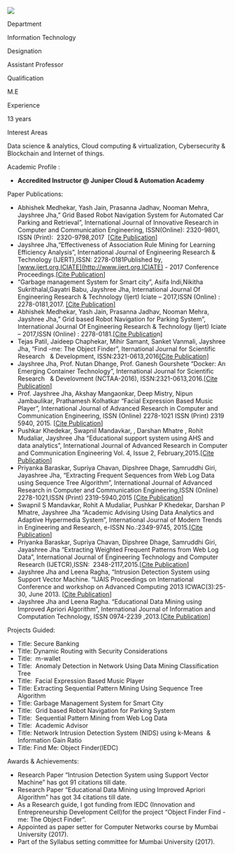 [![](/sites/default/files/styles/faculty_images/public/2022-06/Jayshree.png?itok=8d6lH7md)](/sites/default/files/2022-06/Jayshree.png)

Department

Information Technology

Designation

Assistant Professor

Qualification

M.E

Experience

13 years

Interest Areas

Data science & analytics, Cloud computing & virtualization, Cybersecurity & Blockchain and Internet of things.

Academic Profile :

* **Accredited Instructor @ Juniper Cloud & Automation Academy**

Paper Publications:   

* Abhishek Medhekar, Yash Jain, Prasanna Jadhav, Nooman Mehra, Jayshree Jha,” Grid Based Robot Navigation System for Automated Car Parking and Retrieval”, International Journal of Innovative Research in Computer and Communication Engineering, ISSN(Online): 2320-9801, ISSN (Print):  2320-9798,2017  [[Cite Publication](https://1library.net/document/q5e97n3q-grid-based-robot-navigation-automated-car-parking-retrieval.html)]
* Jayshree Jha,“Effectiveness of Association Rule Mining for Learning Efficiency Analysis”, International Journal of Engineering Research & Technology (IJERT),ISSN: 2278-0181Published by, [www.ijert.org,ICIATE](http://www.ijert.org,ICIATE) - 2017 Conference Proceedings.[[Cite Publication](https://www.ijert.org/research/effectiveness-of-association-rule-mining-for-learning-efficiency-analysis-IJERTCONV5IS01104.pdf)]
* “Garbage management System for Smart city”, Asifa Indi,Nikitha Sukrithalal,Gayatri Babu, Jayshree Jha, International Journal Of Engineering Research & Technology (Ijert) Iciate – 2017,ISSN (Online) : 2278-0181,2017. [[Cite Publication]](https://www.ijert.org/research/garbage-management-system-for-smart-city-IJERTCONV5IS01017.pdf)
* Abhishek Medhekar, Yash Jain, Prasanna Jadhav, Nooman Mehra, Jayshree Jha,” Grid based Robot Navigation for Parking System”, International Journal Of Engineering Research & Technology (Ijert) Iciate – 2017,ISSN (Online) : 2278-0181.[[Cite Publicatio](https://www.ijert.org/research/garbage-management-system-for-smart-city-IJERTCONV5IS01017.pdf)n]
* Tejas Patil, Jaideep Chaphekar, Mihir Samant, Sanket Vanmali, Jayshree Jha, “Find -me: The Object Finder”, Iternational Journal for Scientific Research   & Development, ISSN:2321-0613,2016[[Cite Publication]](http://www.ijsrd.com/articles/NCTAAP080.pdf)
* Jayshree Jha, Prof. Nutan Dhange, Prof. Ganesh Gourshete “Docker: An Emerging Container Technology”, International Journal for Scientific Research   & Develovment (NCTAA-2016), ISSN:2321-0613,2016.[[Cite Publication](http://www.ijsrd.com/articles/NCTAAP026.pdf)]
* Prof. Jayshree Jha, Akshay Mangaonkar, Deep Mistry, Nipun Jambaulikar, Prathamesh Kolhatkar “Facial Expression Based Music Player”, International Journal of Advanced Research in Computer and Communication Engineering, ISSN (Online) 2278-1021 ISSN (Print) 2319 5940, 2015. [[Cite Publication](https://www.ijarcce.com/upload/2015/october-15/IJARCCE%2071.pdf)]
* Pushkar Khedekar, Swapnil Mandavkar, , Darshan Mhatre , Rohit Mudaliar, Jayshree Jha “Educational support system using AHS and data analytics”, International Journal of Advanced Research in Computer and Communication Engineering Vol. 4, Issue 2, February,2015.[[Cite Publication](https://www.ijarcce.com/upload/2015/february-15/IJARCCE4G.pdf)]
* Priyanka Baraskar, Supriya Chavan, Dipshree Dhage, Samruddhi Giri, Jayashree Jha, “Extracting Frequent Sequences from Web Log Data using Sequence Tree Algorithm”, International Journal of Advanced Research in Computer and Communication Engineering,ISSN (Online) 2278-1021,ISSN (Print) 2319-5940,2015 [[Cite Publication](https://www.ijarcce.com/upload/2015/march-15/IJARCCE%203.pdf)]
* Swapnil S Mandavkar, Rohit A Mudaliar, Pushkar P Khedekar, Darshan P Mhatre, Jayshree Jha “Academic Advising Using Data Analytics and Adaptive Hypermedia System”, International Journal of Modern Trends in Engineering and Research, e-ISSN No.:2349-9745, 2015.[[Cite Publication](https://ijmter.com/published_special_issues/07-02-2015/academic-advising-using-data-analytics-and-adaptive-hypermedia-system.pdf)]
* Priyanka Baraskar, Supriya Chavan, Dipshree Dhage, Samruddhi Giri, Jayashree Jha “Extracting Weighted Frequent Patterns from Web Log Data”, International Journal of Engineering Technology and Computer Research (IJETCR),ISSN:  2348-2117,2015.[[Cite Publication](https://ijetcr.org/index.php/ijetcr/article/view/155/153)]
* Jayshree Jha and Leena Ragha, “Intrusion Detection System using Support Vector Machine. “IJAIS Proceedings on International Conference and workshop on Advanced Computing 2013 ICWAC(3):25-30, June 2013. [[Cite Publication](https://research.ijais.org/icwac/number3/icwac1342.pdf)]
* Jayshree Jha and Leena Ragha. “Educational Data Mining using Improved Apriori Algorithm”, International Journal of Information and Computation Technology, ISSN 0974-2239 ,2013.[[Cite Publication](https://www.ripublication.com/irph/ijict_spl/08_ijictv3n5spl.pdf)]

Projects Guided:

* Title: Secure Banking
* Title: Dynamic Routing with Security Considerations
* Title:  m-wallet
* Title:  Anomaly Detection in Network Using Data Mining Classification Tree
* Title:  Facial Expression Based Music Player
* Title: Extracting Sequential Pattern Mining Using Sequence Tree Algorithm
* Title: Garbage Management System for Smart City
* Title:  Grid based Robot Navigation for Parking System
* Title:  Sequential Pattern Mining from Web Log Data
* Title:  Academic Advisor
* Title: Network Intrusion Detection System (NIDS) using k-Means  & Information Gain Ratio
* Title: Find Me: Object Finder(IEDC)

Awards & Achievements:

* Research Paper “Intrusion Detection System using Support Vector Machine” has got 91 citations till date.
* Research Paper “Educational Data Mining using Improved Apriori Algorithm” has got 34 citations till date.
* As a Research guide, I got funding from IEDC (Innovation and Entrepreneurship Development Cell)for the project “Object Finder Find -me: The Object Finder”.
* Appointed as paper setter for Computer Networks course by Mumbai University (2017).
* Part of the Syllabus setting committee for Mumbai University (2017).